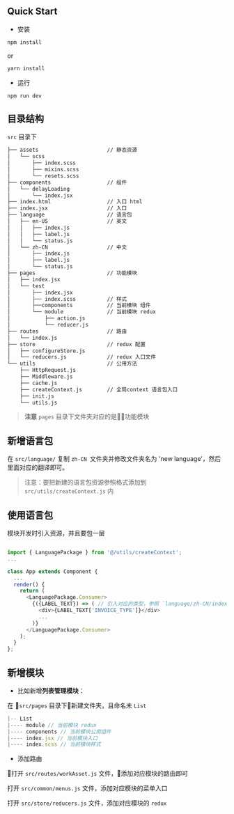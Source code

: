 ## Quick Start

* 安装

```bash
npm install
```
or
```bash
yarn install
```

* 运行

```
npm run dev
```

## 目录结构

`src` 目录下

```bash
├── assets                      // 静态资源
│   └── scss
│       ├── index.scss
│       ├── mixins.scss
│       └── resets.scss
├── components                  // 组件
│   └── delayLoading
│       └── index.jsx
├── index.html                  // 入口 html
├── index.jsx                   // 入口
├── language                    // 语言包
│   ├── en-US                   // 英文
│   │   ├── index.js
│   │   ├── label.js
│   │   └── status.js
│   └── zh-CN                   // 中文
│       ├── index.js
│       ├── label.js
│       └── status.js
├── pages                       // 功能模块
│   ├── index.jsx
│   └── test
│       ├── index.jsx
│       ├── index.scss          // 样式
│       ├──components           // 当前模块 组件
│       └── module              // 当前模块 redux
│           ├── action.js
│           └── reducer.js
├── routes                      // 路由
│   └── index.js
├── store                       // redux 配置
│   ├── configureStore.js
│   └── reducers.js             // redux 入口文件
└── utils                       // 公用方法
    ├── HttpRequest.js
    ├── Middleware.js
    ├── cache.js
    ├── createContext.js        // 全局context 语言包入口
    ├── init.js
    └── utils.js
```

> **注意** `pages` 目录下文件夹对应的是功能模块

## 新增语言包

在 `src/language/` 复制 `zh-CN `文件夹并修改文件夹名为 'new language'，然后里面对应的翻译即可。

> 注意：要把新建的语言包资源参照格式添加到 `src/utils/createContext.js` 内

## 使用语言包

模块开发时引入资源，并且要包一层

```js

import { LanguagePackage } from '@/utils/createContext';
...

class App extends Component {
  ...
  render() {
    return (
      <LanguagePackage.Consumer>
        {({LABEL_TEXT}) => ( // 引入对应的类型，参照 `language/zh-CN/index.js` 对象
          <div>{LABEL_TEXT['INVOICE_TYPE']}</div>
          ...
        )}
      </LanguagePackage.Consumer>
    );
  }
};
```

## 新增模块

* 比如新增**列表管理模块**：

在 `src/pages` 目录下新建文件夹，且命名未 `List`

```js
|-- List
|---- module // 当前模块 redux
|---- components // 当前模块公用组件
|---- index.jsx // 当前模块入口
|---- index.scss // 当前模块样式
```

* 添加路由

打开 `src/routes/workAsset.js` 文件，添加对应模块的路由即可

打开 `src/common/menus.js` 文件，添加对应模块的菜单入口

打开 `src/store/reducers.js` 文件，添加对应模块的 `redux`

